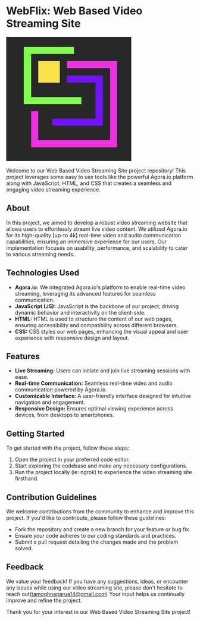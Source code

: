 # WebFlix: Web Based Video Streaming Site
![WebFlix](https://github.com/tamoghna14/vcall/blob/main/Favicon.png)

Welcome to our Web Based Video Streaming Site project repository! This project leverages some easy to use tools like the powerful Agora.io platform along with JavaScript, HTML, and CSS that creates a seamless and engaging video streaming experience.

## About

In this project, we aimed to develop a robust video streaming website that allows users to effortlessly stream live video content. We utilized Agora.io for its high-quality [up-to 4k] real-time video and audio communication capabilities, ensuring an immersive experience for our users. Our implementation focuses on usability, performance, and scalability to cater to various streaming needs.

## Technologies Used

- **Agora.io:** We integrated Agora.io's platform to enable real-time video streaming, leveraging its advanced features for seamless communication.
- **JavaScript (JS):** JavaScript is the backbone of our project, driving dynamic behavior and interactivity on the client-side.
- **HTML:** HTML is used to structure the content of our web pages, ensuring accessibility and compatibility across different browsers.
- **CSS:** CSS styles our web pages, enhancing the visual appeal and user experience with responsive design and layout.

## Features

- **Live Streaming:** Users can initiate and join live streaming sessions with ease.
- **Real-time Communication:** Seamless real-time video and audio communication powered by Agora.io.
- **Customizable Interface:** A user-friendly interface designed for intuitive navigation and engagement.
- **Responsive Design:** Ensures optimal viewing experience across devices, from desktops to smartphones.

## Getting Started

To get started with the project, follow these steps:


1. Open the project in your preferred code editor.
2. Start exploring the codebase and make any necessary configurations.
3. Run the project locally (ie: ngrok) to experience the video streaming site firsthand.

## Contribution Guidelines

We welcome contributions from the community to enhance and improve this project. If you'd like to contribute, please follow these guidelines:

- Fork the repository and create a new branch for your feature or bug fix.
- Ensure your code adheres to our coding standards and practices.
- Submit a pull request detailing the changes made and the problem solved.

## Feedback

We value your feedback! If you have any suggestions, ideas, or encounter any issues while using our video streaming site, please don't hesitate to reach out(tamoghnaparua14@gmail.com) Your input helps us continually improve and refine the project.

Thank you for your interest in our Web Based Video Streaming Site project!

